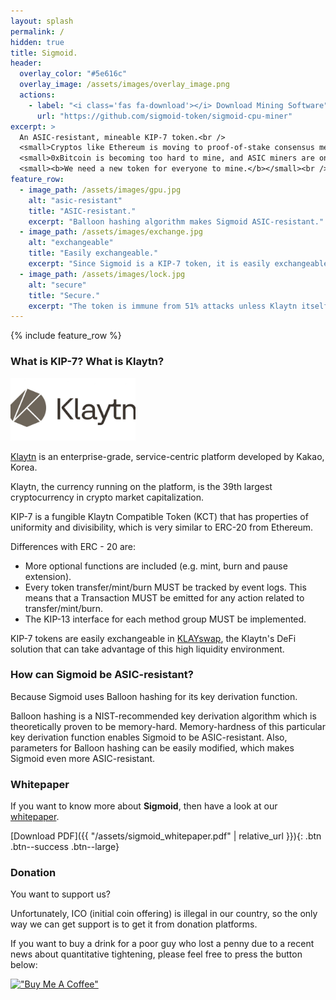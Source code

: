 ```yaml
---
layout: splash
permalink: /
hidden: true
title: Sigmoid.
header:
  overlay_color: "#5e616c"
  overlay_image: /assets/images/overlay_image.png
  actions:
    - label: "<i class='fas fa-download'></i> Download Mining Software"
      url: "https://github.com/sigmoid-token/sigmoid-cpu-miner"
excerpt: >
  An ASIC-resistant, mineable KIP-7 token.<br />
  <small>Cryptos like Ethereum is moving to proof-of-stake consensus mechanism.</small><br />
  <small>0xBitcoin is becoming too hard to mine, and ASIC miners are on their way.</small><br />
  <small><b>We need a new token for everyone to mine.</b></small><br />
feature_row:
  - image_path: /assets/images/gpu.jpg
    alt: "asic-resistant"
    title: "ASIC-resistant."
    excerpt: "Balloon hashing algorithm makes Sigmoid ASIC-resistant."
  - image_path: /assets/images/exchange.jpg
    alt: "exchangeable"
    title: "Easily exchangeable."
    excerpt: "Since Sigmoid is a KIP-7 token, it is easily exchangeable for Klaytn or other tokens, thanks to KLAYswap."
  - image_path: /assets/images/lock.jpg
    alt: "secure"
    title: "Secure."
    excerpt: "The token is immune from 51% attacks unless Klaytn itself gets attacked."
---
```


{% include feature_row %}

### What is KIP-7? What is Klaytn?

<img src="assets/images/klaytn.jpg" width="200"/>

[Klaytn](https://www.klaytn.com/) is an enterprise-grade, service-centric platform developed by Kakao, Korea.

Klaytn, the currency running on the platform, is the 39th largest cryptocurrency in crypto market capitalization.

KIP-7 is a fungible Klaytn Compatible Token (KCT) that has properties of uniformity and divisibility, which is very similar to ERC-20 from Ethereum.

Differences with ERC - 20 are:

- More optional functions are included (e.g. mint, burn and pause extension).
- Every token transfer/mint/burn MUST be tracked by event logs. This means that a Transaction MUST be emitted for any action related to transfer/mint/burn.
- The KIP-13 interface for each method group MUST be implemented.

KIP-7 tokens are easily exchangeable in [KLAYswap](https://klayswap.com/), the Klaytn's DeFi solution that can take advantage of this high liquidity environment.

### How can Sigmoid be ASIC-resistant?

Because Sigmoid uses Balloon hashing for its key derivation function.

Balloon hashing is a NIST-recommended key derivation algorithm which is theoretically proven to be memory-hard. Memory-hardness of this particular key derivation function enables Sigmoid to be ASIC-resistant. Also, parameters for Balloon hashing can be easily modified, which makes Sigmoid even more ASIC-resistant.

### Whitepaper

If you want to know more about **Sigmoid**, then have a look at our [whitepaper](https://sigmoid-token.github.io/whitepaper/).

[Download PDF]({{ "/assets/sigmoid_whitepaper.pdf" | relative_url }}){: .btn .btn--success .btn--large}

### Donation

You want to support us?

Unfortunately, ICO (initial coin offering) is illegal in our country, so the only way we can get support is to get it from donation platforms.

If you want to buy a drink for a poor guy who lost a penny due to a recent news about quantitative tightening, please feel free to press the button below:

[!["Buy Me A Coffee"](https://user-images.githubusercontent.com/1376749/120938564-50c59780-c6e1-11eb-814f-22a0399623c5.png)](https://www.buymeacoffee.com/sigmoidtoken)


